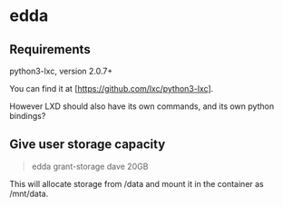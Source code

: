 # edda

## Requirements

python3-lxc, version 2.0.7+

You can find it at [https://github.com/lxc/python3-lxc].

However LXD should also have its own commands, and its own python bindings?

## Give user storage capacity

> edda grant-storage dave 20GB

This will allocate storage from /data and mount it in the container as
/mnt/data.

